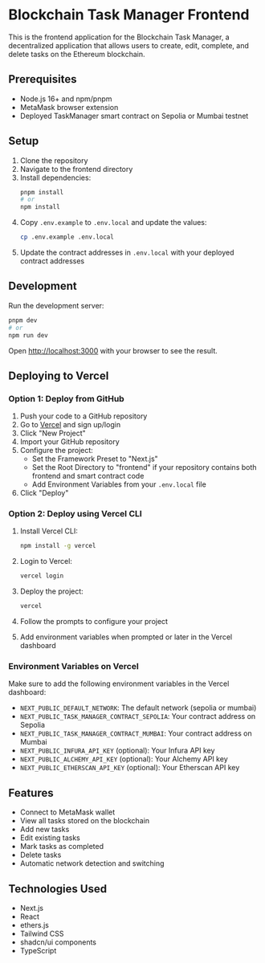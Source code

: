 # Blockchain Task Manager Frontend

This is the frontend application for the Blockchain Task Manager, a decentralized application that allows users to create, edit, complete, and delete tasks on the Ethereum blockchain.

## Prerequisites

- Node.js 16+ and npm/pnpm
- MetaMask browser extension
- Deployed TaskManager smart contract on Sepolia or Mumbai testnet

## Setup

1. Clone the repository
2. Navigate to the frontend directory
3. Install dependencies:
   ```bash
   pnpm install
   # or
   npm install
   ```
4. Copy `.env.example` to `.env.local` and update the values:
   ```bash
   cp .env.example .env.local
   ```
5. Update the contract addresses in `.env.local` with your deployed contract addresses

## Development

Run the development server:

```bash
pnpm dev
# or
npm run dev
```

Open [http://localhost:3000](http://localhost:3000) with your browser to see the result.

## Deploying to Vercel

### Option 1: Deploy from GitHub

1. Push your code to a GitHub repository
2. Go to [Vercel](https://vercel.com) and sign up/login
3. Click "New Project"
4. Import your GitHub repository
5. Configure the project:
   - Set the Framework Preset to "Next.js"
   - Set the Root Directory to "frontend" if your repository contains both frontend and smart contract code
   - Add Environment Variables from your `.env.local` file
6. Click "Deploy"

### Option 2: Deploy using Vercel CLI

1. Install Vercel CLI:
   ```bash
   npm install -g vercel
   ```

2. Login to Vercel:
   ```bash
   vercel login
   ```

3. Deploy the project:
   ```bash
   vercel
   ```

4. Follow the prompts to configure your project
5. Add environment variables when prompted or later in the Vercel dashboard

### Environment Variables on Vercel

Make sure to add the following environment variables in the Vercel dashboard:

- `NEXT_PUBLIC_DEFAULT_NETWORK`: The default network (sepolia or mumbai)
- `NEXT_PUBLIC_TASK_MANAGER_CONTRACT_SEPOLIA`: Your contract address on Sepolia
- `NEXT_PUBLIC_TASK_MANAGER_CONTRACT_MUMBAI`: Your contract address on Mumbai
- `NEXT_PUBLIC_INFURA_API_KEY` (optional): Your Infura API key
- `NEXT_PUBLIC_ALCHEMY_API_KEY` (optional): Your Alchemy API key
- `NEXT_PUBLIC_ETHERSCAN_API_KEY` (optional): Your Etherscan API key

## Features

- Connect to MetaMask wallet
- View all tasks stored on the blockchain
- Add new tasks
- Edit existing tasks
- Mark tasks as completed
- Delete tasks
- Automatic network detection and switching

## Technologies Used

- Next.js
- React
- ethers.js
- Tailwind CSS
- shadcn/ui components
- TypeScript 